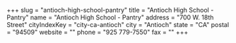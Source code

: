 +++
slug = "antioch-high-school-pantry"
title = "Antioch High School - Pantry"
name = "Antioch High School - Pantry"
address = "700 W. 18th Street"
cityIndexKey = "city-ca-antioch"
city = "Antioch"
state = "CA"
postal = "94509"
website = ""
phone = "925 779-7550"
fax = ""
+++
